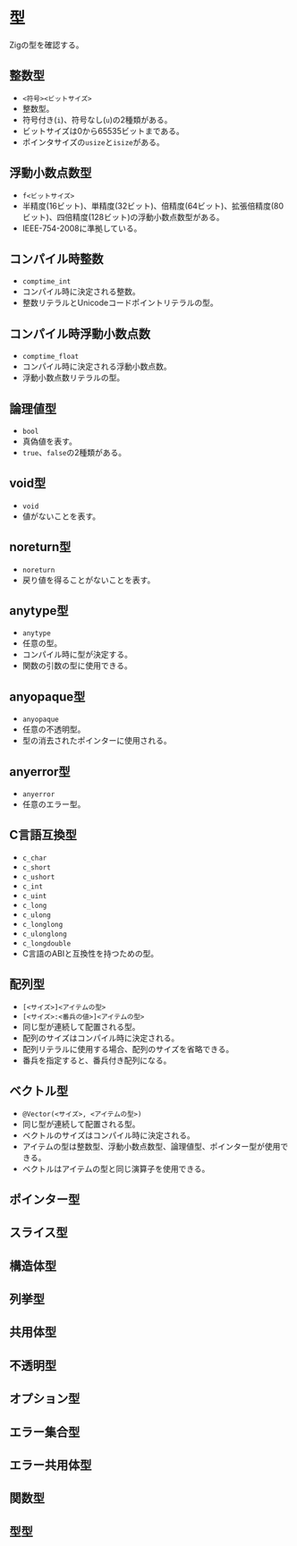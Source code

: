 # 型

Zigの型を確認する。

## 整数型

- `<符号><ビットサイズ>`
- 整数型。
- 符号付き(`i`)、符号なし(`u`)の2種類がある。
- ビットサイズは0から65535ビットまである。
- ポインタサイズの`usize`と`isize`がある。

## 浮動小数点数型

- `f<ビットサイズ>`
- 半精度(16ビット)、単精度(32ビット)、倍精度(64ビット)、拡張倍精度(80ビット)、四倍精度(128ビット)の浮動小数点数型がある。
- IEEE-754-2008に準拠している。

## コンパイル時整数

- `comptime_int`
- コンパイル時に決定される整数。
- 整数リテラルとUnicodeコードポイントリテラルの型。

## コンパイル時浮動小数点数

- `comptime_float`
- コンパイル時に決定される浮動小数点数。
- 浮動小数点数リテラルの型。

## 論理値型

- `bool`
- 真偽値を表す。
- `true`、`false`の2種類がある。

## void型

- `void`
- 値がないことを表す。

## noreturn型

- `noreturn`
- 戻り値を得ることがないことを表す。

## anytype型

- `anytype`
- 任意の型。
- コンパイル時に型が決定する。
- 関数の引数の型に使用できる。

## anyopaque型

- `anyopaque`
- 任意の不透明型。
- 型の消去されたポインターに使用される。

## anyerror型

- `anyerror`
- 任意のエラー型。

## C言語互換型

- `c_char`
- `c_short`
- `c_ushort`
- `c_int`
- `c_uint`
- `c_long`
- `c_ulong`
- `c_longlong`
- `c_ulonglong`
- `c_longdouble`
- C言語のABIと互換性を持つための型。

## 配列型

- `[<サイズ>]<アイテムの型>`
- `[<サイズ>:<番兵の値>]<アイテムの型>`
- 同じ型が連続して配置される型。
- 配列のサイズはコンパイル時に決定される。
- 配列リテラルに使用する場合、配列のサイズを省略できる。
- 番兵を指定すると、番兵付き配列になる。

## ベクトル型

- `@Vector(<サイズ>, <アイテムの型>)`
- 同じ型が連続して配置される型。
- ベクトルのサイズはコンパイル時に決定される。
- アイテムの型は整数型、浮動小数点数型、論理値型、ポインター型が使用できる。
- ベクトルはアイテムの型と同じ演算子を使用できる。

## ポインター型
## スライス型
## 構造体型
## 列挙型
## 共用体型
## 不透明型
## オプション型
## エラー集合型
## エラー共用体型
## 関数型
## 型型
